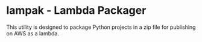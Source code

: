 # lampak - Lambda Packager

This utility is designed to package Python projects in a zip file for publishing on AWS as a lambda.

